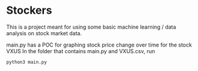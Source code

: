 # Stockers

This is a project meant for using some basic machine learning / data analysis on stock market data. 

main.py has a POC for graphing stock price change over time for the stock VXUS
In the folder that contains main.py and VXUS.csv, run 

```python3 main.py```
